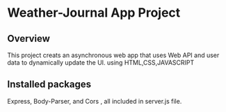 # Weather-Journal App Project

## Overview
This project creats an asynchronous web app that uses Web API and user data to dynamically update the UI. 
using HTML,CSS,JAVASCRIPT

## Installed packages
Express, Body-Parser, and Cors , all included in server.js file.
